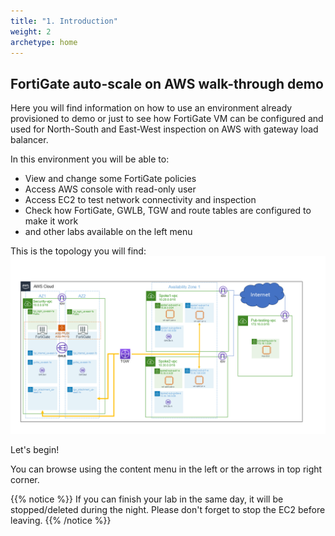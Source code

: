 ```yaml
---
title: "1. Introduction"
weight: 2
archetype: home
---
```


## FortiGate auto-scale on AWS walk-through demo

Here you will find information on how to use an environment already provisioned to demo or just to see how FortiGate VM can be configured and used for North-South and East-West inspection on AWS with gateway load balancer.

In this environment you will be able to:
* View and change some FortiGate policies
* Access AWS console with read-only user
* Access EC2 to test network connectivity and inspection
* Check how FortiGate, GWLB, TGW and route tables are configured to make it work
* and other labs available on the left menu

This is the topology you will find:
![diagram 1 doc](diagram-1-doc.png)

Let's begin!

You can browse using the content menu in the left or the arrows in top right corner.

{{% notice %}}
If you can finish your lab in the same day, it will be stopped/deleted during the night. Please don't forget to stop the EC2 before leaving.
{{% /notice %}}

